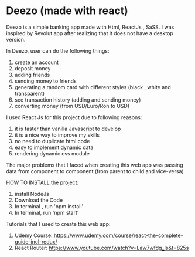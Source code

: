 # Deezo (made with react)
Deezo is a simple banking app made with Html, ReactJs , SaSS.
I was inspired by Revolut app after realizing that it does not have a desktop version.

  In Deezo, user can do the following things:
  1. create an account
  2. deposit money
  3. adding friends
  4. sending money to friends
  5. generating a random card with different styles (black , white and transparent)
  6. see transaction history (adding and sending money)
  7. converting money (from USD/Euro/Ron to USD)

  I used React Js for this project due to following reasons:
  1. it is faster than vanilla Javascript to develop
  2. it is a nice way to improve my skills
  3. no need to duplicate html code
  4. easy to implement dynamic data
  5. rendering dynamic css module

The major problems that I faced when creating this web app was passing data from component to component (from parent to child and vice-versa)


HOW TO INSTALL the project:
  1. install NodeJs
  2. Download the Code
  3. In terminal , run 'npm install'
  4. In terminal, run 'npm start'

Tutorials that I used to create this web app:
1. Udemy Course: https://www.udemy.com/course/react-the-complete-guide-incl-redux/
2. React Router: https://www.youtube.com/watch?v=Law7wfdg_ls&t=825s
